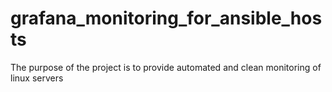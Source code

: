 # grafana_monitoring_for_ansible_hosts
The purpose of the project is to provide automated and clean monitoring of linux servers
